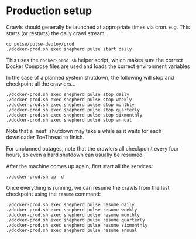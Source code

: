 Production setup
================

Crawls should generally be launched at appropriate times via cron. e.g. This starts (or restarts) the daily crawl stream:


    cd pulse/pulse-deploy/prod
    ./docker-prod.sh exec shepherd pulse start daily

This uses the `docker-prod.sh` helper script, which makes sure the correct Docker Compose files are used and loads the correct environment variables

In the case of a planned system shutdown, the following will stop and checkpoint all the crawlers...

    ./docker-prod.sh exec shepherd pulse stop daily
    ./docker-prod.sh exec shepherd pulse stop weekly
    ./docker-prod.sh exec shepherd pulse stop monthly
    ./docker-prod.sh exec shepherd pulse stop quarterly
    ./docker-prod.sh exec shepherd pulse stop sixmonthly
    ./docker-prod.sh exec shepherd pulse stop annual

Note that a 'neat' shutdown may take a while as it waits for each downloader ToeThread to finish.

For unplanned outages, note that the crawlers all checkpoint every four hours, so even a hard shutdown can usually be resumed.

After the machine comes up again, first start all the services:

    ./docker-prod.sh up -d

Once everything is running, we can resume the crawls from the last checkpoint using the `resume` command:

    ./docker-prod.sh exec shepherd pulse resume daily
    ./docker-prod.sh exec shepherd pulse resume weekly
    ./docker-prod.sh exec shepherd pulse resume monthly
    ./docker-prod.sh exec shepherd pulse resume quarterly
    ./docker-prod.sh exec shepherd pulse resume sixmonthly
    ./docker-prod.sh exec shepherd pulse resume annual


